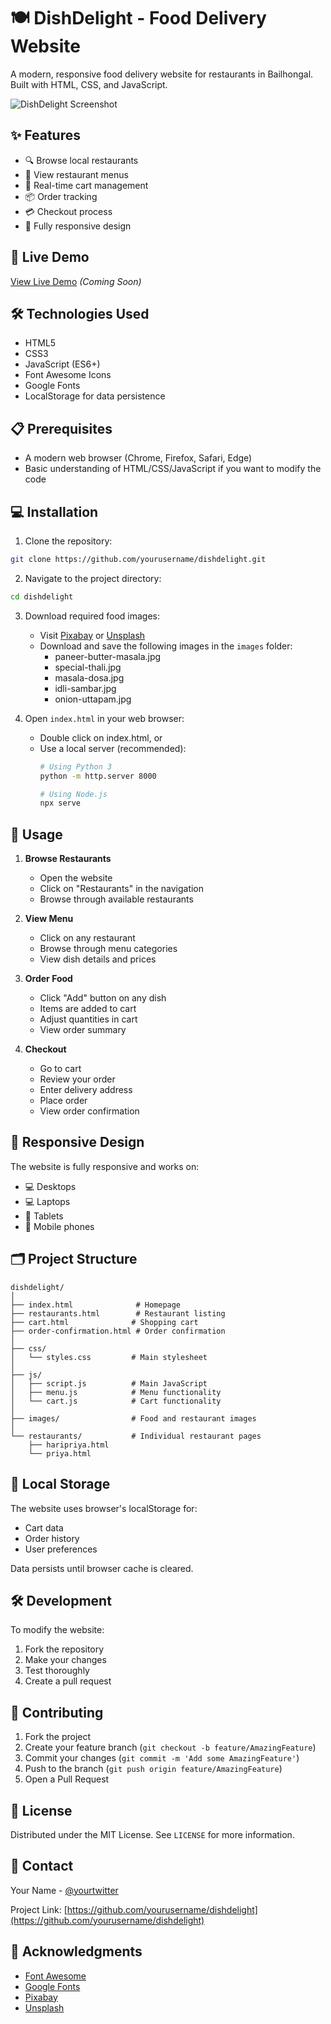# 🍽️ DishDelight - Food Delivery Website

A modern, responsive food delivery website for restaurants in Bailhongal. Built with HTML, CSS, and JavaScript.

![DishDelight Screenshot](screenshots/homepage.png)

## ✨ Features

- 🔍 Browse local restaurants
- 🍜 View restaurant menus
- 🛒 Real-time cart management
- 📦 Order tracking
- 💳 Checkout process
- 📱 Fully responsive design

## 🚀 Live Demo

[View Live Demo](https://dishdelight-bailhongal.netlify.app) _(Coming Soon)_

## 🛠️ Technologies Used

- HTML5
- CSS3
- JavaScript (ES6+)
- Font Awesome Icons
- Google Fonts
- LocalStorage for data persistence

## 📋 Prerequisites

- A modern web browser (Chrome, Firefox, Safari, Edge)
- Basic understanding of HTML/CSS/JavaScript if you want to modify the code

## 💻 Installation

1. Clone the repository:
```bash
git clone https://github.com/yourusername/dishdelight.git
```

2. Navigate to the project directory:
```bash
cd dishdelight
```

3. Download required food images:
   - Visit [Pixabay](https://pixabay.com/images/search/indian%20food/) or [Unsplash](https://unsplash.com/s/photos/indian-food)
   - Download and save the following images in the `images` folder:
     - paneer-butter-masala.jpg
     - special-thali.jpg
     - masala-dosa.jpg
     - idli-sambar.jpg
     - onion-uttapam.jpg

4. Open `index.html` in your web browser:
   - Double click on index.html, or
   - Use a local server (recommended):
     ```bash
     # Using Python 3
     python -m http.server 8000
     
     # Using Node.js
     npx serve
     ```

## 🎯 Usage

1. **Browse Restaurants**
   - Open the website
   - Click on "Restaurants" in the navigation
   - Browse through available restaurants

2. **View Menu**
   - Click on any restaurant
   - Browse through menu categories
   - View dish details and prices

3. **Order Food**
   - Click "Add" button on any dish
   - Items are added to cart
   - Adjust quantities in cart
   - View order summary

4. **Checkout**
   - Go to cart
   - Review your order
   - Enter delivery address
   - Place order
   - View order confirmation

## 📱 Responsive Design

The website is fully responsive and works on:
- 💻 Desktops
- 💻 Laptops
- 📱 Tablets
- 📱 Mobile phones

## 🗂️ Project Structure

```
dishdelight/
│
├── index.html              # Homepage
├── restaurants.html        # Restaurant listing
├── cart.html              # Shopping cart
├── order-confirmation.html # Order confirmation
│
├── css/
│   └── styles.css         # Main stylesheet
│
├── js/
│   ├── script.js          # Main JavaScript
│   ├── menu.js            # Menu functionality
│   └── cart.js            # Cart functionality
│
├── images/                # Food and restaurant images
│
└── restaurants/           # Individual restaurant pages
    ├── haripriya.html
    └── priya.html
```

## 🔄 Local Storage

The website uses browser's localStorage for:
- Cart data
- Order history
- User preferences

Data persists until browser cache is cleared.

## 🛠️ Development

To modify the website:
1. Fork the repository
2. Make your changes
3. Test thoroughly
4. Create a pull request

## 📝 Contributing

1. Fork the project
2. Create your feature branch (`git checkout -b feature/AmazingFeature`)
3. Commit your changes (`git commit -m 'Add some AmazingFeature'`)
4. Push to the branch (`git push origin feature/AmazingFeature`)
5. Open a Pull Request

## 📜 License

Distributed under the MIT License. See `LICENSE` for more information.

## 👥 Contact

Your Name - [@yourtwitter](https://twitter.com/yourtwitter)

Project Link: [https://github.com/yourusername/dishdelight](https://github.com/yourusername/dishdelight)

## 🙏 Acknowledgments

- [Font Awesome](https://fontawesome.com)
- [Google Fonts](https://fonts.google.com)
- [Pixabay](https://pixabay.com)
- [Unsplash](https://unsplash.com)
